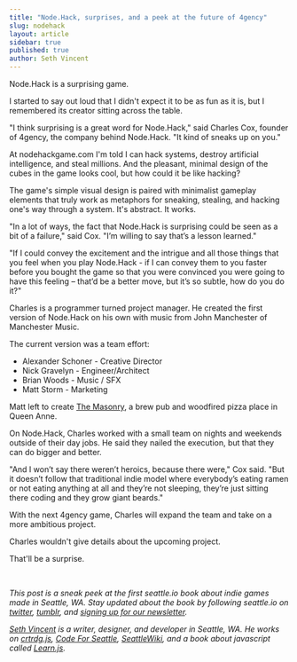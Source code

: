 ```yaml
---
title: "Node.Hack, surprises, and a peek at the future of 4gency"
slug: nodehack
layout: article
sidebar: true
published: true
author: Seth Vincent
---
```


Node.Hack is a surprising game.

I started to say out loud that I didn't expect it to be as fun as it is, but I remembered its creator sitting across the table.

"I think surprising is a great word for Node.Hack," said Charles Cox, founder of 4gency, the company behind Node.Hack. "It kind of sneaks up on you."

At nodehackgame.com I'm told I can hack systems, destroy artificial intelligence, and steal millions. And the pleasant, minimal design of the cubes in the game looks cool, but how could it be like hacking?

The game's simple visual design is paired with minimalist gameplay elements that truly work as metaphors for sneaking, stealing, and hacking one's way through a system. It's abstract. It works.

"In a lot of ways, the fact that Node.Hack is surprising could be seen as a bit of a failure," said Cox. "I’m willing to say that’s a lesson learned."

"If I could convey the excitement and the intrigue and all those things that  you feel when you play Node.Hack -  if I can convey them to you faster before you bought the game so that you were convinced you were going to have this feeling – that’d be a better move, but it’s so subtle, how do you do it?"

Charles is a programmer turned project manager. He created the first version of Node.Hack on his own with music from John Manchester of Manchester Music. 

The current version was a team effort:

- Alexander Schoner - Creative Director
- Nick Gravelyn - Engineer/Architect
- Brian Woods - Music / SFX
- Matt Storm - Marketing

Matt left to create [The Masonry](http://www.themasonryseattle.com), a brew pub and woodfired pizza place in Queen Anne.

On Node.Hack, Charles worked with a small team on nights and weekends outside of their day jobs. He said they nailed the execution, but that they can do bigger and better.

"And I won’t say there weren’t heroics, because there were," Cox said.  "But it doesn’t follow that traditional indie model where everybody’s eating ramen or not eating anything at all and they’re not sleeping, they’re just sitting there coding and they grow giant beards."

With the next 4gency game, Charles will expand the team and take on a more ambitious project.

Charles wouldn't give details about the upcoming project.

That'll be a surprise.

<br>

_This post is a sneak peek at the first seattle.io book about indie games made in Seattle, WA. Stay updated about the book by following seattle.io on [twitter](http://twitter.com/seattleio), [tumblr](http://seattleio.tumblr.com), and [signing up for our newsletter](http://seattle.io/#newsletter)._

_[Seth Vincent](http://sethvincent.com) is a writer, designer, and developer in Seattle, WA. He works on [crtrdg.js](http://crtrdg.github.io), [Code For Seattle](http://codeforseattle.org), [SeattleWiki](http://seattlewiki.net), and a book about javascript called [Learn.js](http://learnjs.io)._
